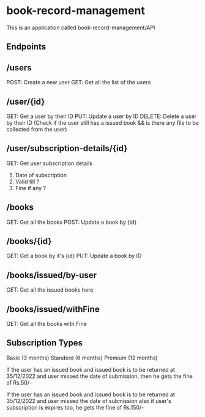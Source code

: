# book-record-management

This is an application called book-record-management/API

## Endpoints

## /users
POST: Create a new user
GET: Get all the list of the users

## /user/{id}
GET: Get a user by their ID
PUT: Update a user by ID
DELETE: Delete a user by their ID (Check if the user still has a issued book && is there any file to be collected from the user)

## /user/subscription-details/{id}
GET: Get user subscription details
1. Date of subscription
2. Valid till ?
3. Fine if any ?

## /books
GET: Get all the books
POST: Update a book by {id}

## /books/{id}
GET: Get a book by it's {id}
PUT: Update a book by ID

## /books/issued/by-user
GET: Get all the issued books here

## /books/issued/withFine
GET: Get all the books with Fine

## Subscription Types
Basic (3 months)
Standerd (6 months)
Premium (12 months)

If the user has an issued book and issued book is to be returned at 35/12/2022
and user missed the date of submission, then he gets the fine of Rs.50/-

If the user has an issued book and issued book is to be returned at 35/12/2022
and user missed the date of submission also if user's subscription is expires too, he gets the fine of Rs.150/-